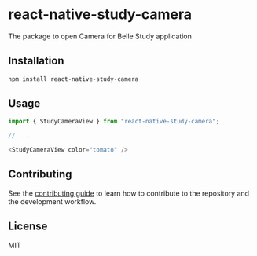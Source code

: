 # react-native-study-camera

The package to open Camera for Belle Study application

## Installation

```sh
npm install react-native-study-camera
```

## Usage

```js
import { StudyCameraView } from "react-native-study-camera";

// ...

<StudyCameraView color="tomato" />
```

## Contributing

See the [contributing guide](CONTRIBUTING.md) to learn how to contribute to the repository and the development workflow.

## License

MIT

